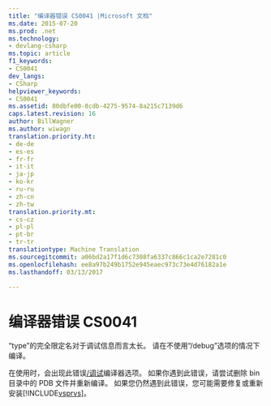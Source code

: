 ```yaml
---
title: "编译器错误 CS0041 |Microsoft 文档"
ms.date: 2015-07-20
ms.prod: .net
ms.technology:
- devlang-csharp
ms.topic: article
f1_keywords:
- CS0041
dev_langs:
- CSharp
helpviewer_keywords:
- CS0041
ms.assetid: 80dbfe00-8cdb-4275-9574-8a215c7139d6
caps.latest.revision: 16
author: BillWagner
ms.author: wiwagn
translation.priority.ht:
- de-de
- es-es
- fr-fr
- it-it
- ja-jp
- ko-kr
- ru-ru
- zh-cn
- zh-tw
translation.priority.mt:
- cs-cz
- pl-pl
- pt-br
- tr-tr
translationtype: Machine Translation
ms.sourcegitcommit: a06bd2a17f1d6c7308fa6337c866c1ca2e7281c0
ms.openlocfilehash: ee8a97b249b1752e945eaec973c73e4d76182a1e
ms.lasthandoff: 03/13/2017

---
```

# <a name="compiler-error-cs0041"></a>编译器错误 CS0041
“type”的完全限定名对于调试信息而言太长。 请在不使用“/debug”选项的情况下编译。  
  
 在使用时，会出现此错误[/调试](../../csharp/language-reference/compiler-options/debug-compiler-option.md)编译器选项。 如果你遇到此错误，请尝试删除 bin 目录中的 PDB 文件并重新编译。 如果您仍然遇到此错误，您可能需要修复或重新安装[!INCLUDE[vsprvs](../../csharp/includes/vsprvs_md.md)]。
